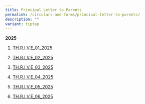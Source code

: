 ```yaml
---
title: Principal Letter to Parents
permalink: /circulars-and-forms/principal-letter-to-parents/
description: ""
variant: tiptap
---
```

<p><strong>2025</strong>
</p>
<ol data-tight="true" class="tight">
<li>
<p><a href="/files/THRIVE_01_2025.pdf" rel="noopener nofollow" target="_blank">TH.R.I.V.E_01_2025</a>
</p>
</li>
<li>
<p><a href="/files/THRIVE_02_2025.pdf" rel="noopener nofollow" target="_blank">TH.R.I.V.E_02_2025</a>
</p>
</li>
<li>
<p><a href="/files/THRIVE_03_2025.pdf" rel="noopener nofollow" target="_blank">TH.R.I.V.E_03_2025</a>
</p>
</li>
<li>
<p><a href="/files/THRIVE_04_2025.pdf" rel="noopener nofollow" target="_blank">TH.R.I.V.E_04_2025</a>
</p>
</li>
<li>
<p><a href="/files/THRIVE_05_2025.pdf" rel="noopener nofollow" target="_blank">TH.R.I.V.E_05_2025</a>
</p>
</li>
<li>
<p><a href="/files/THRIVE_06_2025.pdf" rel="noopener nofollow" target="_blank">TH.R.I.V.E_06_2025</a>
</p>
</li>
</ol>
<p></p>